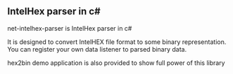 IntelHex parser in c#
--------

net-intelhex-parser is IntelHex parser in c#

It is designed to convert IntelHEX file format to some binary representation. You can register your own data listener to parsed binary data.

hex2bin demo application is also provided to show full power of this library

